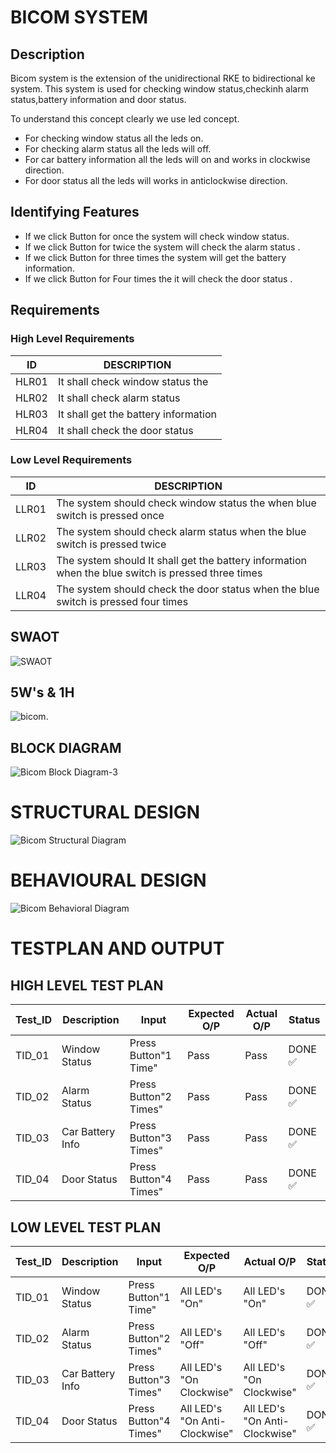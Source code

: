 # BICOM SYSTEM

## Description 
 
  Bicom system is the extension of the unidirectional RKE to bidirectional ke system.
  This system is used for checking window status,checkinh alarm status,battery information and door status.

 To understand this concept clearly we use led concept.
* For checking window status all the leds on.
* For checking alarm status all the leds will off.
* For car battery information  all the leds will on and works in clockwise direction.
* For door status all the leds will  works in anticlockwise direction.  


## Identifying Features
* If we click Button  for once  the  system will check window status.
* If we click Button  for twice the system will check the alarm status  .
* If we click Button for three times the system will get the battery information.
* If we click Button for Four times the  it will  check the door status .


## Requirements

### **High Level Requirements**
 
|ID|DESCRIPTION|
|---|---
|HLR01|It shall check window status the|
|HLR02|It shall check alarm status|
|HLR03|It shall get the battery information|
|HLR04|It shall check the door status|

### **Low Level Requirements**

|ID|DESCRIPTION|
|---|---
|LLR01|The system should  check window status the  when blue switch is pressed once|
|LLR02|The system should  check alarm status when the blue switch is pressed twice|
|LLR03|The system should  It shall get the battery information when the blue switch is pressed three times|
|LLR04|The system should check the door status when the blue switch is pressed four times|

## SWAOT
![SWAOT](https://user-images.githubusercontent.com/88649955/157680427-c99aeb46-9a22-4a40-b566-3ec8670d67ac.JPG)
 
 
 ## 5W's & 1H
![bicom](https://user-images.githubusercontent.com/88649955/157691122-58a41787-9fcd-4cff-8ba2-341ae007baab.jpg).

## BLOCK DIAGRAM

![Bicom Block Diagram-3](https://user-images.githubusercontent.com/77672209/157699372-c2c46b9c-183c-48c9-a13f-2cedcc41c549.jpg)

# STRUCTURAL DESIGN

![Bicom Structural Diagram](https://user-images.githubusercontent.com/77672209/157809444-391d6458-78db-4b10-b538-59bac9ff62b4.jpg)

# BEHAVIOURAL DESIGN

![Bicom Behavioral Diagram](https://user-images.githubusercontent.com/77672209/157809756-2a6c34e8-d1f4-41b9-97cc-49461be53411.jpg)

# **TESTPLAN AND OUTPUT**

## **HIGH LEVEL TEST PLAN**

|Test_ID|Description|Input|Expected O/P|Actual O/P|Status|
---|---|---|---|---|---|
|TID_01|Window Status|Press Button"1 Time"|Pass|Pass|DONE :white_check_mark:|
|TID_02|Alarm Status|Press Button"2 Times"|Pass|Pass|DONE :white_check_mark:|
|TID_03|Car Battery Info|Press Button"3 Times"|Pass|Pass|DONE :white_check_mark:|
|TID_04|Door Status|Press Button"4 Times"|Pass|Pass|DONE :white_check_mark:|


## **LOW LEVEL TEST PLAN**

|Test_ID|Description|Input|Expected O/P|Actual O/P|Status|
---|---|---|---|---|---|
|TID_01|Window Status|Press Button"1 Time"|All LED's "On"|All LED's "On"|DONE :white_check_mark:|
|TID_02|Alarm Status|Press Button"2 Times"|All LED's "Off"|All LED's "Off"|DONE :white_check_mark:|
|TID_03|Car Battery Info|Press Button"3 Times"|All LED's "On Clockwise"|All LED's "On Clockwise"|DONE :white_check_mark:|
|TID_04|Door Status|Press Button"4 Times"|All LED's "On Anti-Clockwise"|All LED's "On Anti-Clockwise"|DONE :white_check_mark:|











